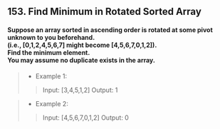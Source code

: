 ## 153. Find Minimum in Rotated Sorted Array
#### Suppose an array sorted in ascending order is rotated at some pivot unknown to you beforehand.<br>(i.e.,  [0,1,2,4,5,6,7] might become  [4,5,6,7,0,1,2]).<br>Find the minimum element.<br>You may assume no duplicate exists in the array.

>* Example 1:
>> Input: [3,4,5,1,2] 
>> Output: 1

>* Example 2:
>> Input: [4,5,6,7,0,1,2]
>> Output: 0